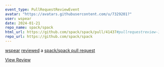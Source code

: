 ```yaml
---
event_type: PullRequestReviewEvent
avatar: "https://avatars.githubusercontent.com/u/7329201?"
user: wspear
date: 2024-01-21
repo_name: spack/spack
html_url: https://github.com/spack/spack/pull/41437#pullrequestreview-1834780342
repo_url: https://github.com/spack/spack
---
```


<a href='https://github.com/wspear' target='_blank'>wspear</a> <a href='https://github.com/spack/spack/pull/41437#pullrequestreview-1834780342' target='_blank'>reviewed</a> a <a href='https://github.com/spack/spack/pull/41437' target='_blank'>spack/spack pull request</a>

<small></small>

<a href='https://github.com/spack/spack/pull/41437#pullrequestreview-1834780342' target='_blank'>View Review</a>